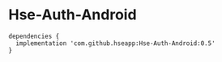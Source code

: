 # Hse-Auth-Android

```
dependencies {
  implementation 'com.github.hseapp:Hse-Auth-Android:0.5'
}
```
